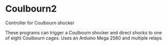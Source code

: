 # Coulbourn2
Controller for Coulbourn shocker

These programs can trigger a Coulbourn shocker and direct shocks to one of eight Coulbourn cages. Uses an Arduino Mega 2560 and multiple relays.
